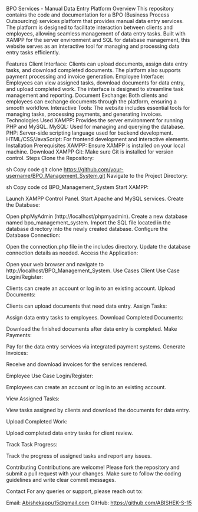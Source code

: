 BPO Services - Manual Data Entry Platform
Overview
This repository contains the code and documentation for a BPO (Business Process Outsourcing) services platform that provides manual data entry services. The platform is designed to facilitate interaction between clients and employees, allowing seamless management of data entry tasks. Built with XAMPP for the server environment and SQL for database management, this website serves as an interactive tool for managing and processing data entry tasks efficiently.

Features
Client Interface: Clients can upload documents, assign data entry tasks, and download completed documents. The platform also supports payment processing and invoice generation.
Employee Interface: Employees can view assigned tasks, download documents for data entry, and upload completed work. The interface is designed to streamline task management and reporting.
Document Exchange: Both clients and employees can exchange documents through the platform, ensuring a smooth workflow.
Interactive Tools: The website includes essential tools for managing tasks, processing payments, and generating invoices.
Technologies Used
XAMPP: Provides the server environment for running PHP and MySQL.
MySQL: Used for managing and querying the database.
PHP: Server-side scripting language used for backend development.
HTML/CSS/JavaScript: For frontend development and interactive elements.
Installation
Prerequisites
XAMPP: Ensure XAMPP is installed on your local machine. Download XAMPP
Git: Make sure Git is installed for version control.
Steps
Clone the Repository:

sh
Copy code
git clone https://github.com/your-username/BPO_Management_System.git
Navigate to the Project Directory:

sh
Copy code
cd BPO_Management_System
Start XAMPP:

Launch XAMPP Control Panel.
Start Apache and MySQL services.
Create the Database:

Open phpMyAdmin (http://localhost/phpmyadmin).
Create a new database named bpo_management_system.
Import the SQL file located in the database directory into the newly created database.
Configure the Database Connection:

Open the connection.php file in the includes directory.
Update the database connection details as needed.
Access the Application:

Open your web browser and navigate to http://localhost/BPO_Management_System.
Use Cases
Client Use Case
Login/Register:

Clients can create an account or log in to an existing account.
Upload Documents:

Clients can upload documents that need data entry.
Assign Tasks:

Assign data entry tasks to employees.
Download Completed Documents:

Download the finished documents after data entry is completed.
Make Payments:

Pay for the data entry services via integrated payment systems.
Generate Invoices:

Receive and download invoices for the services rendered.

Employee Use Case
Login/Register:

Employees can create an account or log in to an existing account.

View Assigned Tasks:

View tasks assigned by clients and download the documents for data entry.

Upload Completed Work:

Upload completed data entry tasks for client review.

Track Task Progress:

Track the progress of assigned tasks and report any issues.

Contributing
Contributions are welcome! Please fork the repository and submit a pull request with your changes. Make sure to follow the coding guidelines and write clear commit messages.

Contact
For any queries or support, please reach out to:

Email: Abishekappu15@gmail.com
GitHub: https://github.com/ABISHEK-S-15
